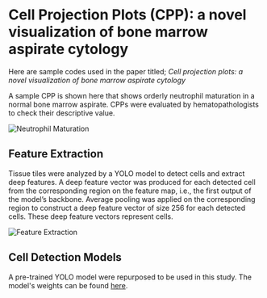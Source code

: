 # Cell Projection Plots (CPP): a novel visualization of bone marrow aspirate cytology
Here are sample codes used in the paper titled; _Cell projection plots: a novel visualization of bone marrow aspirate cytology_

A sample CPP is shown here that shows orderly neutrophil maturation in a normal bone marrow aspirate. CPPs were evaluated by hematopathologists to check their descriptive value. 

![Neutrophil Maturation](https://github.com/TahDeh/Cell_Projection_Plot/blob/main/images/cellplot_neutrophil.jpg)


## Feature Extraction

Tissue tiles were analyzed by a YOLO model to detect cells and extract deep features. A deep feature vector was produced for each detected cell from
the corresponding region on the feature map, i.e., the first output of the model’s backbone. Average pooling was applied on the corresponding region to construct a deep feature vector of size 256 for each detected cells. These deep feature vectors represent cells.

![Feature Extraction](https://github.com/TahDeh/Cell_Projection_Plot/blob/main/images/overview%20Yolo%20features.jpg)

## Cell Detection Models
A pre-trained YOLO model were repurposed to be used in this study. The model's weights can be found [here](https://zenodo.org/record/6373429#.Y4_DUHbMKUk). 
